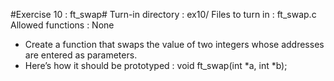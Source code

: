 #Exercise 10 : ft_swap#
  Turn-in directory : ex10/ Files to turn in : ft_swap.c 
  Allowed functions : None

- Create a function that swaps the value of two integers whose addresses are entered as parameters.
- Here’s how it should be prototyped :
  void ft_swap(int *a, int *b);
